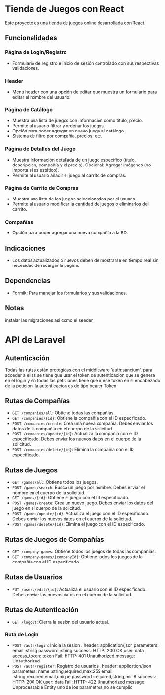 # Tienda de Juegos con React

Este proyecto es una tienda de juegos online desarrollada con React.

## Funcionalidades

### Página de Login/Registro
- Formulario de registro e inicio de sesión controlado con sus respectivas validaciones.

### Header
- Menú header con una opción de editar que muestra un formulario para editar el nombre del usuario.

### Página de Catálogo
- Muestra una lista de juegos con información como título, precio.
- Permite al usuario filtrar y ordenar los juegos.
- Opción para poder agregar un nuevo juego al catálogo.
- Sistema de filtro por compañía, precios, etc.

### Página de Detalles del Juego
- Muestra información detallada de un juego específico (título, descripción, compañía y el precio). Opcional: Agregar imágenes (no importa si es estático).
- Permite al usuario añadir el juego al carrito de compras.

### Página de Carrito de Compras
- Muestra una lista de los juegos seleccionados por el usuario.
- Permite al usuario modificar la cantidad de juegos o eliminarlos del carrito.

### Compañías
- Opción para poder agregar una nueva compañía a la BD.

## Indicaciones
- Los datos actualizados o nuevos deben de mostrarse en tiempo real sin necesidad de recargar la página.

## Dependencias
- Formik: Para manejar los formularios y sus validaciones.

## Notas
 instalar las migraciones asi como el seeder 

# API de Laravel

## Autenticación
Todas las rutas están protegidas con el middleware 'auth:sanctum'. para acceder a ellas se tiene que usar el token
de autenticacion que se genera en el login y en todas las peticiones tiene que ir ese token en el encabezado de la peticion,  la autenticacion es de tipo bearer Token


## Rutas de Compañías

- `GET /companies/all`: Obtiene todas las compañías.
- `GET /companies/{id}`: Obtiene la compañía con el ID especificado.
- `POST /companies/create`: Crea una nueva compañía. Debes enviar los datos de la compañía en el cuerpo de la solicitud.
- `POST /companies/update/{id}`: Actualiza la compañía con el ID especificado. Debes enviar los nuevos datos en el cuerpo de la solicitud.
- `POST /companies/delete/{id}`: Elimina la compañía con el ID especificado.

## Rutas de Juegos

- `GET /games/all`: Obtiene todos los juegos.
- `POST /games/search`: Busca un juego por nombre. Debes enviar el nombre en el cuerpo de la solicitud.
- `GET /games/{id}`: Obtiene el juego con el ID especificado.
- `POST /games/create`: Crea un nuevo juego. Debes enviar los datos del juego en el cuerpo de la solicitud.
- `POST /games/update/{id}`: Actualiza el juego con el ID especificado. Debes enviar los nuevos datos en el cuerpo de la solicitud.
- `POST /games/delete/{id}`: Elimina el juego con el ID especificado.

## Rutas de Juegos de Compañías

- `GET /company-games`: Obtiene todos los juegos de todas las compañías.
- `GET /company-games/{companyId}`: Obtiene todos los juegos de la compañía con el ID especificado.

## Rutas de Usuarios

- `PUT /users/edit/{id}`: Actualiza el usuario con el ID especificado. Debes enviar los nuevos datos en el cuerpo de la solicitud.

## Rutas de Autenticación

- `GET /logout`: Cierra la sesión del usuario actual.


### Ruta de Login

- `POST /auth/login`: Inicia la sesion .
    header: application/json
    parameters:
        email :string
        password :string
    success:
        HTTP: 200 OK
        user: data
        access_token: token
    Fail:
        HTTP: 401 Unauthorized
        message: Unauthorized
- `POST /auth/register`: Registro de usuarios .
    header: application/json
    parameters:
        name :string,required,max:255
        email :string,required,email,unique
        password :required,string,min:8
    success:
        HTTP: 200 OK
        user: data
    Fail:
        HTTP: 422 Unauthorized
        message: Unprocessable Entity
        uno de los parametros no se cumplio

